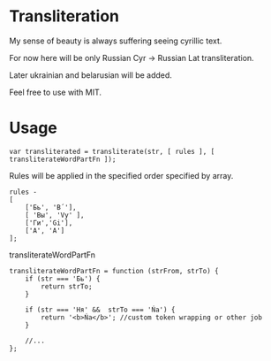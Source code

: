 # Transliteration

My sense of beauty is always suffering seeing cyrillic text.

For now here will be only Russian Cyr -> Russian Lat transliteration.

Later ukrainian and belarusian will be added.

Feel free to use with MIT.

# Usage
```
var transliterated = transliterate(str, [ rules ], [ transliterateWordPartFn ]);

```

Rules will be applied in the specified order specified by array.
```
rules - 
[
	['Бь', 'B´'],
	[ 'Вы', 'Vy' ],
	['Ги','Gi'],
	['А', 'A']
];
```

transliterateWordPartFn

```
transliterateWordPartFn = function (strFrom, strTo) {
	if (str === 'Бь') {
		return strTo;
	}

	if (str === 'Ня' &&  strTo === 'Ńa') {
		return '<b>Ńa</b>'; //custom token wrapping or other job
	}

	//...
};
```

